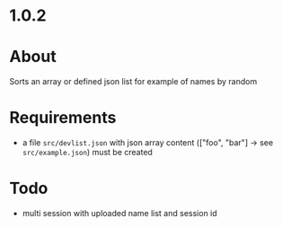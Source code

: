 # 1.0.2

# About
Sorts an array or defined json list for example of names by random

# Requirements
* a file `src/devlist.json` with json array content (["foo", "bar"] -> see `src/example.json`) must be created

# Todo
* multi session with uploaded name list and session id